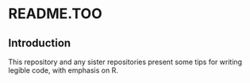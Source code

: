 README.TOO
==========

Introduction
------------

This repository and any sister repositories present some tips
for writing legible code, with emphasis on R.
